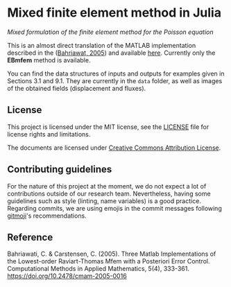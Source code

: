 # Mixed finite element method in Julia

*Mixed formulation of the finite element method for the Poisson equation*

This is an almost direct translation of the MATLAB implementation described in the ([Bahriawat, 2005](https://www.degruyter.com/document/doi/10.2478/cmam-2005-0016/html#APA)) and available [here](https://www.math.hu-berlin.de/~cc/cc_homepage/software/software.shtml). Currently only the **EBmfem** method is available. 

You can find the data structures of inputs and outputs for examples given in Sections 3.1 and 9.1. They are currently in the `data` folder, as well as images of the obtained fields (displacement and fluxes).

## License

This project is licensed under the MIT license, see the [LICENSE](https://github.com/jhortizo/julia-mfem-poisson/blob/main/LICENSE.md) file for license rights and limitations. 

The documents are licensed under [Creative Commons Attribution License](http://creativecommons.org/licenses/by/4.0/).

## Contributing guidelines

For the nature of this project at the moment, we do not expect a lot of contributions outside of our research team. Nevertheless, having some guidelines such as style (linting, name variables) is a good practice. Regarding commits, we are using emojis in the commit messages following [gitmoji](https://gitmoji.dev/)'s recommendations.

## Reference

Bahriawati, C. & Carstensen, C. (2005). Three Matlab Implementations of the Lowest-order Raviart-Thomas Mfem with a Posteriori Error Control. Computational Methods in Applied Mathematics, 5(4), 333-361. https://doi.org/10.2478/cmam-2005-0016